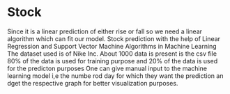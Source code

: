 # Stock
Since it is a linear prediction of either rise or fall so we need a linear algorithm which can fit our model.
Stock prediction with the help of Linear Regression and Support Vector Machine Algorithms in Machine Learning
The dataset used is of Nike Inc.
About 1000 data is present is the csv file 
80% of the data is used for training purpose and 20% of the data is used for the predicton purposes
One can give manual input to the machine learning model i,e the numbe rod day for which they want the prediction an dget the respective graph
for better visualization purposes.
